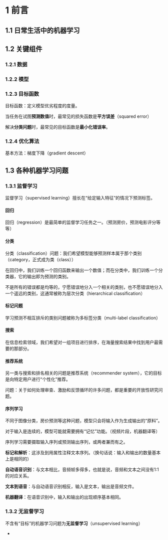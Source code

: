 # 1 前言

## 1.1 日常生活中的机器学习

## 1.2 关键组件

### 1.2.1 数据

### 1.2.2 模型

### 1.2.3 目标函数

目标函数：定义模型优劣程度的度量。

当任务在试图**预测数值**时，最常见的损失函数是**平方误差**（squared error）

解决**分类问题**时，最常见的目标函数是**最小化错误率**。



### 1.2.4 优化算法

基本方法：梯度下降（gradient descent）



## 1.3 各种机器学习问题

### 1.3.1 监督学习

监督学习（supervised learning）擅长在“给定输入特征”的情况下预测标签。

#### 回归

回归（regression）是最简单的监督学习任务之一。（预测房价，预测电影评分等等）

#### 分类

分类（classification）问题：我们希望模型能够预测样本属于那个类别（category，正式成为类（class））

在回归中，我们训练一个回归函数来输出一个数值；而在分类中，我们训练一个分类器，它的输出即为预测的类别。

不是所有的错误都是均等的，宁愿错误地分入一个相关的类别，也不愿错误地分入一个遥远的类别，这通常被称为层次分类（hierarchical classification）

#### 标记问题

学习预测不相互排斥的类别问题被称为多标签分类（multi-label classification）

#### 搜索

在信息检索领域，我们希望对一组项目进行排序，在海量搜索结果中找到用户最需要的那部分。

#### 推荐系统

另一类与搜索和排名相关的问题是推荐系统（recommender system），它的目标是向特定用户进行“个性化”推荐。

问题：关于如何处理审查、激励和反馈循环的许多问题，都是重要的开放性研究问题。

#### 序列学习

不同于图像分类，房价预测等这种问题，模型只会将输入作为生成输出的“原料”。

对于输入是连续的，模型可能就需要拥有“记忆”功能。（视频片段，机器翻译等）

序列学习需要摄取输入序列或预测输出序列，或两者兼而有之。

**标记和解析**：这涉及到用属性注释文本序列。（换句话说：输入和输出的数量基本上是相同的）

**自动语音识别**：与文本相比，音频帧多得多，也就是说，音频和文本之间没有1:1的对应关系。

**文本到语音**：与自动语音识别相反，输入是文本，输出是音频文件。

**机器翻译**：在语音识别中，输入和输出的出现顺序基本相同。



### 1.3.2 无监督学习

不含有“目标”的机器学习问题为**无监督学习**（unsupervised learning）

- 